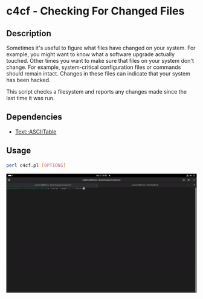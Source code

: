 # c4cf - Checking For Changed Files

## Description

Sometimes it's useful to figure what files have changed on your system. For example, you might want to know what a software upgrade actually touched. Other times you want to make sure that files on your system don't change. For example, system-critical configuration files or commands should remain intact. Changes in these files can indicate that your system has been hacked.

This script checks a filesystem and reports any changes made since the last time it was run.

## Dependencies

- [Text::ASCIITable](https://metacpan.org/pod/Text::ASCIITable)

## Usage

```bash
perl c4cf.pl [OPTIONS]
```

![](../../gifs/c4cf.gif)
